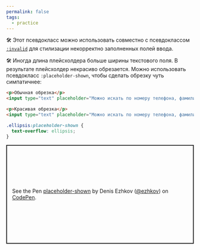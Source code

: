 ```yaml
---
permalink: false
tags:
  - practice
---
```



🛠 Этот псевдокласс можно использовать совместно с псевдоклассом [`:invalid`](/css/doka/invalid-valid) для стилизации некорректно заполненных полей ввода.

🛠 Иногда длина плейсхолдера больше ширины текстового поля. В результате плейсхолдер некрасиво обрезается. Можно использовать псевдокласс `:placeholder-shown`, чтобы сделать обрезку чуть симпатичнее:

```html
<p>Обычная обрезка</p>
<input type="text" placeholder="Можно искать по номеру телефона, фамилии или email">

<p>Красивая обрезка</p>
<input type="text" placeholder="Можно искать по номеру телефона, фамилии или email" class="ellipsis">
```

```css
.ellipsis:placeholder-shown {
  text-overflow: ellipsis;
}
```

<p class="codepen" data-height="265" data-theme-id="light" data-default-tab="html,result" data-user="ezhkov" data-slug-hash="WNoxXbW" style="height: 265px; box-sizing: border-box; display: flex; align-items: center; justify-content: center; border: 2px solid; margin: 1em 0; padding: 1em;" data-pen-title="placeholder-shown">
  <span>See the Pen <a href="https://codepen.io/ezhkov/pen/WNoxXbW">
  placeholder-shown</a> by Denis Ezhkov (<a href="https://codepen.io/ezhkov">@ezhkov</a>)
  on <a href="https://codepen.io">CodePen</a>.</span>
</p>

<script async src="https://cpwebassets.codepen.io/assets/embed/ei.js"></script>
